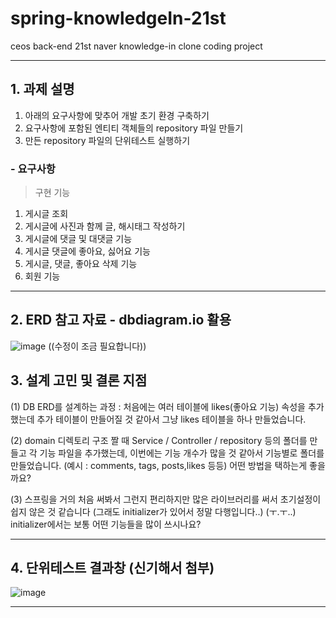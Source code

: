 # spring-knowledgeIn-21st
ceos back-end 21st naver knowledge-in clone coding project

---


## 1. 과제 설명
1. 아래의 요구사항에 맞추어 개발 초기 환경 구축하기
2. 요구사항에 포함된 엔티티 객체들의 repository 파일 만들기
3. 만든 repository 파일의 단위테스트 실행하기

### - 요구사항
> 구현 기능
1. 게시글 조회
2. 게시글에 사진과 함께 글, 해시태그 작성하기 
3. 게시글에 댓글 및 대댓글 기능
4. 게시글 댓글에 좋아요, 싫어요 기능
5. 게시글, 댓글, 좋아요 삭제 기능
6. 회원 기능

---

## 2. ERD 참고 자료 - dbdiagram.io 활용
![image](https://github.com/user-attachments/assets/2f5d2f03-5be9-491b-8bc9-9a8ff4520ee8)
((수정이 조금 필요합니다))

## 3. 설계 고민 및 결론 지점
(1) DB ERD를 설계하는 과정 : 처음에는 여러 테이블에 likes(좋아요 기능) 속성을 추가했는데 추가 테이블이 만들어질 것 같아서 그냥 likes 테이블을 하나 만들었습니다.

(2) domain 디렉토리 구조 짤 때 Service / Controller / repository 등의 폴더를 만들고 각 기능 파일을 추가했는데, 이번에는 기능 개수가 많을 것 같아서 기능별로 폴더를 만들었습니다. (예시 : comments, tags, posts,likes 등등) 어떤 방법을 택하는게 좋을까요?

(3) 스프링을 거의 처음 써봐서 그런지 편리하지만 많은 라이브러리를 써서 초기설정이 쉽지 않은 것 같습니다 (그래도 initializer가 있어서 정말 다행입니다..) (ㅜ.ㅜ..) initializer에서는 보통 어떤 기능들을 많이 쓰시나요?

---
## 4. 단위테스트 결과창 (신기해서 첨부)
![image](https://github.com/user-attachments/assets/8f963ee4-8e14-40c5-a00b-1b3e58539062)

---



